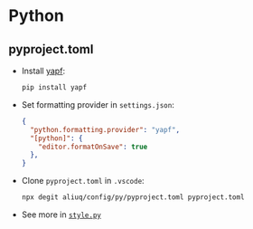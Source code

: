 # Python

## **pyproject.toml**

+ Install [yapf](https://github.com/google/yapf):

	```bash
	pip install yapf
	```

+ Set formatting provider in `settings.json`:

	```json
	{
	  "python.formatting.provider": "yapf",
	  "[python]": {
	    "editor.formatOnSave": true
	  },
	}
	```

+ Clone `pyproject.toml` in `.vscode`:

	```bash
	npx degit aliuq/config/py/pyproject.toml pyproject.toml
	```

+ See more in [`style.py`](https://github.com/google/yapf/blob/main/yapf/yapflib/style.py)
